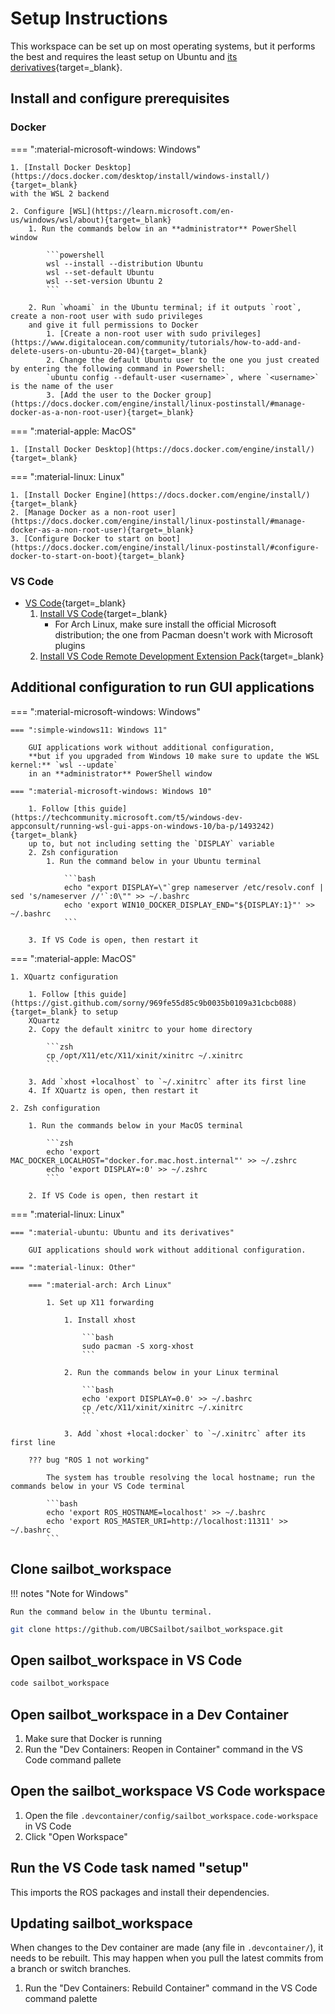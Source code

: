 # Setup Instructions

This workspace can be set up on most operating systems, but it performs the best and requires the least setup on
Ubuntu and [its derivatives](https://distrowatch.com/search.php?basedon=Ubuntu){target=_blank}.

## Install and configure prerequisites

### Docker

=== ":material-microsoft-windows: Windows"

    1. [Install Docker Desktop](https://docs.docker.com/desktop/install/windows-install/){target=_blank}
    with the WSL 2 backend

    2. Configure [WSL](https://learn.microsoft.com/en-us/windows/wsl/about){target=_blank}
        1. Run the commands below in an **administrator** PowerShell window

            ```powershell
            wsl --install --distribution Ubuntu
            wsl --set-default Ubuntu
            wsl --set-version Ubuntu 2
            ```

        2. Run `whoami` in the Ubuntu terminal; if it outputs `root`, create a non-root user with sudo privileges
        and give it full permissions to Docker
            1. [Create a non-root user with sudo privileges](https://www.digitalocean.com/community/tutorials/how-to-add-and-delete-users-on-ubuntu-20-04){target=_blank}
            2. Change the default Ubuntu user to the one you just created by entering the following command in Powershell:
            `ubuntu config --default-user <username>`, where `<username>` is the name of the user
            3. [Add the user to the Docker group](https://docs.docker.com/engine/install/linux-postinstall/#manage-docker-as-a-non-root-user){target=_blank}

=== ":material-apple: MacOS"

    1. [Install Docker Desktop](https://docs.docker.com/engine/install/){target=_blank}

=== ":material-linux: Linux"

    1. [Install Docker Engine](https://docs.docker.com/engine/install/){target=_blank}
    2. [Manage Docker as a non-root user](https://docs.docker.com/engine/install/linux-postinstall/#manage-docker-as-a-non-root-user){target=_blank}
    3. [Configure Docker to start on boot](https://docs.docker.com/engine/install/linux-postinstall/#configure-docker-to-start-on-boot){target=_blank}

### VS Code

- [VS Code](https://code.visualstudio.com/){target=_blank}
    1. [Install VS Code](https://code.visualstudio.com/download){target=_blank}
        - For Arch Linux, make sure install the official Microsoft distribution;
        the one from Pacman doesn't work with Microsoft plugins
    2. [Install VS Code Remote Development Extension Pack](https://marketplace.visualstudio.com/items?itemName=ms-vscode-remote.vscode-remote-extensionpack){target=_blank}

## Additional configuration to run GUI applications

=== ":material-microsoft-windows: Windows"

    === ":simple-windows11: Windows 11"

        GUI applications work without additional configuration,
        **but if you upgraded from Windows 10 make sure to update the WSL kernel:** `wsl --update`
        in an **administrator** PowerShell window

    === ":material-microsoft-windows: Windows 10"

        1. Follow [this guide](https://techcommunity.microsoft.com/t5/windows-dev-appconsult/running-wsl-gui-apps-on-windows-10/ba-p/1493242){target=_blank}
        up to, but not including setting the `DISPLAY` variable
        2. Zsh configuration
            1. Run the command below in your Ubuntu terminal

                ```bash
                echo "export DISPLAY=\"`grep nameserver /etc/resolv.conf | sed 's/nameserver //'`:0\"" >> ~/.bashrc
                echo 'export WIN10_DOCKER_DISPLAY_END="${DISPLAY:1}"' >> ~/.bashrc
                ```

        3. If VS Code is open, then restart it

=== ":material-apple: MacOS"

    1. XQuartz configuration

        1. Follow [this guide](https://gist.github.com/sorny/969fe55d85c9b0035b0109a31cbcb088){target=_blank} to setup 
        XQuartz
        2. Copy the default xinitrc to your home directory

            ```zsh
            cp /opt/X11/etc/X11/xinit/xinitrc ~/.xinitrc
            ```

        3. Add `xhost +localhost` to `~/.xinitrc` after its first line
        4. If XQuartz is open, then restart it

    2. Zsh configuration

        1. Run the commands below in your MacOS terminal

            ```zsh
            echo 'export MAC_DOCKER_LOCALHOST="docker.for.mac.host.internal"' >> ~/.zshrc
            echo 'export DISPLAY=:0' >> ~/.zshrc
            ```

        2. If VS Code is open, then restart it

=== ":material-linux: Linux"

    === ":material-ubuntu: Ubuntu and its derivatives"

        GUI applications should work without additional configuration.

    === ":material-linux: Other"

        === ":material-arch: Arch Linux"

            1. Set up X11 forwarding

                1. Install xhost

                    ```bash
                    sudo pacman -S xorg-xhost
                    ```

                2. Run the commands below in your Linux terminal

                    ```bash
                    echo 'export DISPLAY=0.0' >> ~/.bashrc
                    cp /etc/X11/xinit/xinitrc ~/.xinitrc
                    ```

                3. Add `xhost +local:docker` to `~/.xinitrc` after its first line

        ??? bug "ROS 1 not working"

            The system has trouble resolving the local hostname; run the commands below in your VS Code terminal

            ```bash
            echo 'export ROS_HOSTNAME=localhost' >> ~/.bashrc
            echo 'export ROS_MASTER_URI=http://localhost:11311' >> ~/.bashrc
            ```

## Clone sailbot_workspace

!!! notes "Note for Windows"

    Run the command below in the Ubuntu terminal.

```sh
git clone https://github.com/UBCSailbot/sailbot_workspace.git
```

## Open sailbot_workspace in VS Code

```sh
code sailbot_workspace
```

## Open sailbot_workspace in a Dev Container

1. Make sure that Docker is running
2. Run the "Dev Containers: Reopen in Container" command in the VS Code command pallete

## Open the sailbot_workspace VS Code workspace

1. Open the file `.devcontainer/config/sailbot_workspace.code-workspace` in VS Code
2. Click "Open Workspace"

## Run the VS Code task named "setup"

This imports the ROS packages and install their dependencies.

## Updating sailbot_workspace

When changes to the Dev container are made (any file in `.devcontainer/`), it needs to be rebuilt.
This may happen when you pull the latest commits from a branch or switch branches.

1. Run the "Dev Containers: Rebuild Container" command in the VS Code command palette
